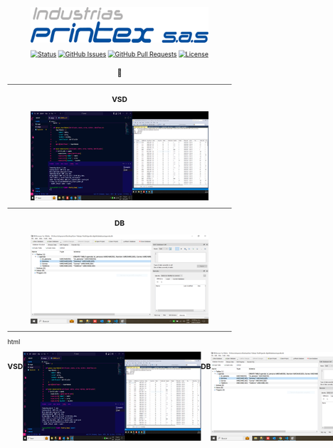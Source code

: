 <p align="center">
  <a href="" rel="noopener">
 <img width=400px height=80px src="/images/Logo Printex [Convertido].png" alt="Project logo"></a>
</p>


<div align="center">

[![Status](https://img.shields.io/badge/status-active-success.svg)]()
[![GitHub Issues](https://img.shields.io/github/issues/kylelobo/The-Documentation-Compendium.svg)](https://github.com/kylelobo/The-Documentation-Compendium/issues)
[![GitHub Pull Requests](https://img.shields.io/github/issues-pr/kylelobo/The-Documentation-Compendium.svg)](https://github.com/kylelobo/The-Documentation-Compendium/pulls)
[![License](https://img.shields.io/badge/license-MIT-blue.svg)](/LICENSE)

</div>
<h3 align="center">📝</h3>
<hr>
<div align="center" >


<h3>VSD</h3>
<img width=400px height=200px src="/images/CapturaVisual.PNG" alt="Projectlogo">
<hr>
<h3>DB</h3>
<img width=400px height=200px src="/images/CapturaBasedeDatos.PNG" alt="Projectlogo">
</div>
<hr></hr>

</a>

html<div style="display: flex;"> <h3>VSD</h3>
<img width=400px height=200px src="/images/CapturaVisual.PNG" alt="Projectlogo">
<hr>
<h3>DB</h3>
<img width=400px height=200px src="/images/CapturaBasedeDatos.PNG" alt="Projectlogo"></div>
